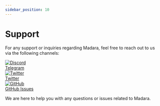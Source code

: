 ```yaml
---
sidebar_position: 10
---
```


# Support

For any support or inquiries regarding Madara, feel free to reach out to us via the following channels:

<div class="support-social-container">
    <a href="https://t.me/MadaraStarknet" class="support-social-link">
        <img class="support-social-icon" src="img/telegram-logo.svg" alt="Discord"/>
       <div>Telegram</div> 
    </a>
    <a href="https://x.com/MadaraStarknet" class="support-social-link">
        <img class="support-social-icon" src="img/twitter-logo.svg" alt="Twitter"/>
        <div>Twitter</div> 
    </a>
    <a href="https://github.com/madara-alliance/madara/issues" class="support-social-link">
        <img class="support-social-icon" src="img/github-logo.svg" alt="GitHub"/>
        <div>GitHub Issues</div> 
    </a>
</div>

We are here to help you with any questions or issues related to Madara.